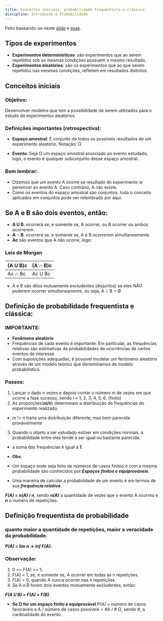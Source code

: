 ```yaml
---
title: Conceitos iniciais, probabilidade frequentista e clássica
discipline: Introdução à Probabilidade
---
```


Feito baseando-se neste [slide](https://drive.google.com/file/d/10GVEsvGkBSQPMtB0i2p02zQO8D95QFHB/view) e [esse](https://drive.google.com/file/d/1j6BX4wBWKtZwoAHzoyYeraTwlRaMw56s/view).

## Tipos de experimentos

- **Experimentos determinísticos**: são experimentos que ao serem repetidos sob as mesmas condições possuem o mesmo resultado.
- **Experimentos aleatórios**: são os experimentos que ao que serem repetidos nas mesmas condições, refletem em resultados distintos.

## Conceitos iniciais

### Objetivo:
Desenvolver modelos que tem a possibilidade de serem utilizados para o estudo de experimentos aleatórios.

### Definições importantes (retrospectiva):

- **Espaço amostral**: 
É conjunto de todos os possíveis resultados de um experimento aleatório.
Notação: Ω

- **Evento**:
Seja Ω um espaço amostral associado ao evento estudado, logo, o evento é qualquer subconjunto desse espaço amostral.

### Bom lembrar:

- Dizemos que um evento A ocorre se resultado do experimento w pertencer ao evento A. Caso contrário, A não existe.
- Como os eventos do espaço amostral são conjuntos, toda o conceito aplicados em conjuntos pode ser relembrado por aqui.


## Se A e B são dois eventos, então:
- **A U B**: ocorrerá se, e somente se, A ocorrer, ou B ocorrer ou ambos ocorrerem.
- **A ∩ B**: ocorrerá se, e somente se, A e B ocorrerem simultaneamente.
- **Ac** são eventos que A não ocorre, logo:

### Leis de Morgan
**(A U B)c** | **(A ∩ B)c** 
--- | --- 
Ac ∩ Bc | Ac U Bc 

- A e B são ditos mutuamente excludentes (disjuntos) se eles NÃO puderem ocorrer simultaneamente, ou seja, A ∩ B = Ø 

## Definição de probabilidade frequentista e clássica:

### IMPORTANTE:
- **Fenômeno aleatório**
- Frequências de cada evento é importante. Em particular, as frequências relativas são estimativas de probabilidades de ocorrências de certos eventos de interesse.
- Com suposições adequadas, é possível modelar um fenômeno aleatório através de um modelo teórico que denominamos de modelo probabilístico.

### Passos:

1. Lançar o dado n vezes e depois contar o número ni de vezes em que ocorre a fase sucesso, sendo i = 1, 2, 3, 4, 5, 6. (finito)
2. As proporções(***ni/n***) determinam a distribuição de frequências do experimento realizado.
  - m != n traria uma distribuição diferente, mas bem parecida provavelmente
3. Quando o objeto a ser estudado estiver em condições normais, a probabilidade entre eles tende a ser igual ou bastante parecida.
  - a soma das frequências é igual a ***1***.   

- **Obs**:
- Um espaço onde seja feito de números de casos finitos e com a mesma probabilidade são conhecidos por:***Espaços finitos e equiprováveis***.

- Uma maneira de calcular a probabilidade de um evento é em termos de sua ***frequência relativa***.

***F(A) = n(A) / n***, sendo ***n(A)*** a quantidade de vezes que o evento A ocorreu e ***n*** o numéro de repetições.

## Definição frequentista de probabilidade

### quanto maior a quantidade de repetições, maior a veracidade da probabilidade.

***P(A) = lim n -> inf F(A)***;

### Observação:
1. 0 <= F(A) <= 1;
2. F(A) = 1, se, e somente se, A ocorrer em todas as n repetições.
3. F(A) = 0, quando A nunca ocorrer nas n repetições.
4. Se A e B forem dois eventos mutuamente excludentes, então:

***F(A U B) = F(A) + F(B)***.

- **Se  Ω for um espaço finito e equiprovável**
P(A) = número de casos favoráveis a A / número de casos possíveis = #A / # Ω, sendo #, a cardinalidade do evento.
